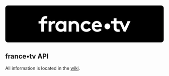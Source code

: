 ![france•tv](https://github.com/hyugogirubato/API-france-tv/blob/main/api_banner.png?raw=true)

## france•tv API
All information is located in the [wiki](https://github.com/hyugogirubato/API-france-tv/wiki).
